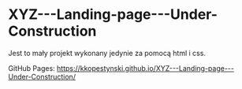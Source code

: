 ﻿# XYZ---Landing-page---Under-Construction 

Jest to mały projekt wykonany jedynie za pomocą html i css.

GitHub Pages:
https://kkopestynski.github.io/XYZ---Landing-page---Under-Construction/
